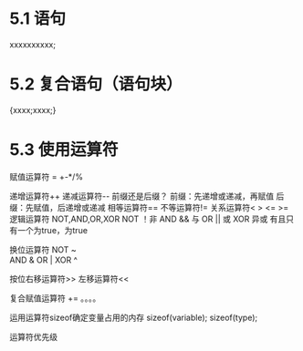 # 5.1 语句

xxxxxxxxxx;

# 5.2 复合语句（语句块）

{xxxx;xxxx;}

# 5.3 使用运算符

赋值运算符 =
+-*/%

递增运算符++  递减运算符--
前缀还是后缀？
前缀：先递增或递减，再赋值     后缀：先赋值，后递增或递减
相等运算符== 不等运算符!=
关系运算符< > <= >=
逻辑运算符 NOT,AND,OR,XOR
NOT ！非
AND  &&  与
OR ||  或
XOR  异或  有且只有一个为true，为true

换位运算符
NOT ~	 
AND &
OR |
XOR ^

按位右移运算符>>	左移运算符<<

复合赋值运算符
+= 。。。。

运用运算符sizeof确定变量占用的内存
sizeof(variable);	sizeof(type);

运算符优先级
